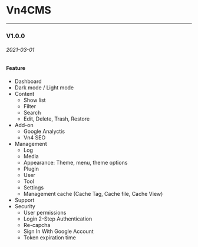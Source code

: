 # Vn4CMS
---

### V1.0.0

###### 2021-03-01

#### Feature

- Dashboard
- Dark mode / Light mode
- Content
	- Show list
	- Filter
	- Search
	- Edit, Delete, Trash, Restore
- Add-on
	- Google Analyctis
	- Vn4 SEO
- Management
	- Log
	- Media
	- Appearance: Theme, menu, theme options
	- Plugin
	- User
	- Tool
	- Settings
	- Management cache (Cache Tag, Cache file, Cache View)
- Support
- Security
	- User permissions
	- Login 2-Step Authentication
	- Re-capcha
	- Sign In With Google Account
	- Token expiration time

